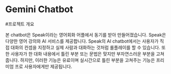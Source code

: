 # Gemini Chatbot

\#프로젝트 개요

본 chatbot은 Speak이라는 영어회화 어플에서 동기를 받아 만들어졌습니다. Speak은 다양한 영어 강의와 AI 서비스를 제공합니다. Speak의 AI chatbot에서는 사용자가 직접 대화의 컨셉을 지정하고 실제 사람과 대화하는 것처럼 롤플레이를 할 수 있습니다. 또한 사용자가 한 대화 내용에서 틀린 부분 또는 문법은 맞지만 부자연스러운 부분을 고쳐줍니다. 하지만, 이러한 기능은 유료이며 실시간으로 틀린 부분을 고쳐주는 기능은 프리미엄 프로 사용자에게만 제공됩니다. 
